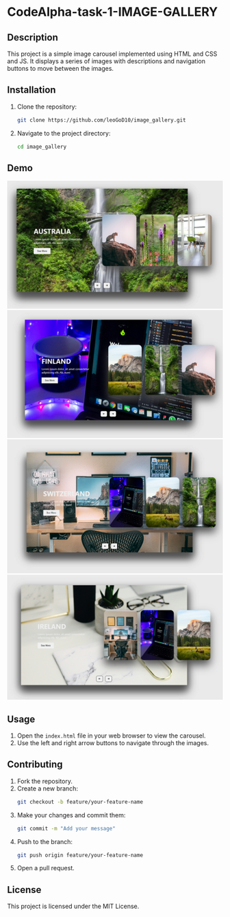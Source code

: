 # CodeAlpha-task-1-IMAGE-GALLERY

## Description
This project is a simple image carousel implemented using HTML and CSS and JS. It displays a series of images with descriptions and navigation buttons to move between the images.

## Installation
1. Clone the repository:
    ```sh
    git clone https://github.com/leoGoD10/image_gallery.git
    ```
2. Navigate to the project directory:
    ```sh
    cd image_gallery
    ```
<h2>Demo</h2>

<img src="Screenshot 2025-06-14 215452.png" alt="Image Gallary">
<img src="Screenshot 2025-06-14 215436.png" alt="Image Gallary">
<img src="Screenshot 2025-06-14 215424.png" alt="Image Gallary">
<img src="Screenshot 2025-06-14 215415.png" alt="Image Gallary">

## Usage
1. Open the `index.html` file in your web browser to view the carousel.
2. Use the left and right arrow buttons to navigate through the images.

## Contributing
1. Fork the repository.
2. Create a new branch:
    ```sh
    git checkout -b feature/your-feature-name
    ```
3. Make your changes and commit them:
    ```sh
    git commit -m "Add your message"
    ```
4. Push to the branch:
    ```sh
    git push origin feature/your-feature-name
    ```
5. Open a pull request.

## License
This project is licensed under the MIT License.
